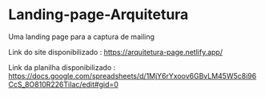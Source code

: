 # Landing-page-Arquitetura
 Uma landing page para a captura de mailing
 
 Link do site disponibilizado : https://arquitetura-page.netlify.app/
 
 Link da planilha disponibilizado : https://docs.google.com/spreadsheets/d/1MjY6rYxoov6GBvLM45W5c8i96CcS_8O810R226TiIac/edit#gid=0
